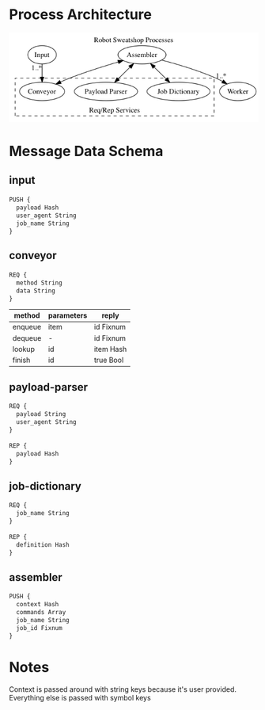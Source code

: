 # Process Architecture

![Robot Sweatshop Processes](architecture.gif)

# Message Data Schema

## input

```
PUSH {
  payload Hash
  user_agent String
  job_name String
}
```

## conveyor

```
REQ {
  method String
  data String
}
```

method | parameters | reply
-------|------------|-------
enqueue|item        |id Fixnum
dequeue|-           |id Fixnum
lookup |id          |item Hash
finish |id          |true Bool

## payload-parser

```
REQ {
  payload String
  user_agent String
}

REP {
  payload Hash
}
```

## job-dictionary

```
REQ {
  job_name String
}

REP {
  definition Hash
}
```

## assembler

```
PUSH {
  context Hash
  commands Array
  job_name String
  job_id Fixnum
}
```

# Notes

Context is passed around with string keys because it's user provided. Everything else is passed with symbol keys
